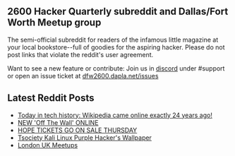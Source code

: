 ## 2600 Hacker Quarterly subreddit and Dallas/Fort Worth Meetup group
The semi-official subreddit for readers of the infamous little magazine at your local bookstore--full of goodies for the aspiring hacker. Please do not post links that violate the reddit's user agreement.

Want to see a new feature or contribute: 
Join us in [discord](https://dfw2600.dapla.net/chat) under #support or open an issue ticket at [dfw2600.dapla.net/issues](https://dfw2600.dapla.net/issues)

## Latest Reddit Posts
<!-- BLOG-POST-LIST:START -->
- [Today in tech history: Wikipedia came online exactly 24 years ago!](https://www.reddit.com/r/2600/comments/1i245s4/today_in_tech_history_wikipedia_came_online/)
- [NEW 'Off The Wall' ONLINE](https://2600.com/wall/14-01-2025)
- [HOPE TICKETS GO ON SALE THURSDAY](https://2600.com/content/hope-tickets-go-sale-thursday)
- [Tsociety Kali Linux Purple Hacker's Wallpaper](https://www.reddit.com/r/2600/comments/1i0m7a2/tsociety_kali_linux_purple_hackers_wallpaper/)
- [London UK Meetups](https://www.reddit.com/r/2600/comments/1hzwk0s/london_uk_meetups/)
<!-- BLOG-POST-LIST:END -->
